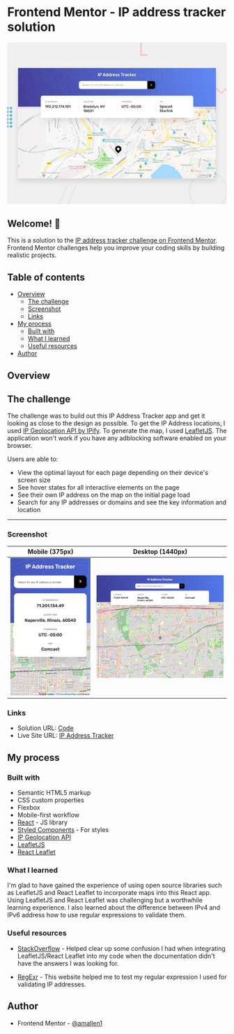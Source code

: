 # Frontend Mentor - IP address tracker solution

![Design preview for the IP address tracker coding challenge](./design/desktop-preview.jpg)

## Welcome! 👋

This is a solution to the [IP address tracker challenge on Frontend Mentor](https://www.frontendmentor.io/challenges/ip-address-tracker-I8-0yYAH0). Frontend Mentor challenges help you improve your coding skills by building realistic projects.

## Table of contents

- [Overview](#overview)
  - [The challenge](#the-challenge)
  - [Screenshot](#screenshot)
  - [Links](#links)
- [My process](#my-process)
  - [Built with](#built-with)
  - [What I learned](#what-i-learned)
  - [Useful resources](#useful-resources)
- [Author](#author)

## Overview

## The challenge

The challenge was to build out this IP Address Tracker app and get it looking as close to the design as possible. To get the IP Address locations, I used [IP Geolocation API by IPify](https://geo.ipify.org/). To generate the map, I used [LeafletJS](https://leafletjs.com/). The application won't work if you have any adblocking software enabled on your browser.

Users are able to:

- View the optimal layout for each page depending on their device's screen size
- See hover states for all interactive elements on the page
- See their own IP address on the map on the initial page load
- Search for any IP addresses or domains and see the key information and location

---

### Screenshot

| Mobile (375px)                                 | Desktop (1440px)                                 |
| ---------------------------------------------- | ------------------------------------------------ |
| ![Mobile](./screenshots/mobile_screenshot.png) | ![Desktop](./screenshots/desktop_screenshot.png) |

### Links

- Solution URL: [Code](https://github.com/amallen1/ip-address-tracker)
- Live Site URL: [IP Address Tracker](https://ip-address-tracker-cfc531.netlify.app/)

## My process

### Built with

- Semantic HTML5 markup
- CSS custom properties
- Flexbox
- Mobile-first workflow
- [React](https://reactjs.org/) - JS library
- [Styled Components](https://styled-components.com/) - For styles
- [IP Geolocation API](https://geo.ipify.org/)
- [LeafletJS](https://leafletjs.com/)
- [React Leaflet](https://react-leaflet.js.org/)

### What I learned

I'm glad to have gained the experience of using open source libraries such as LeafletJS and React Leaflet to incorporate maps into this React app. Using LeafletJS and React Leaflet was challenging but a worthwhile learning experience. I also learned about the difference between IPv4 and IPv6 address how to use regular expressions to validate them.

### Useful resources

- [StackOverflow](https://stackoverflow.com/questions/49441600/react-leaflet-marker-files-not-found) - Helped clear up some confusion I had when integrating LeafletJS/React Leaflet into my code when the documentation didn't have the answers I was looking for.

- [RegExr](https://regexr.com/) - This website helped me to test my regular expression I used for validating IP addresses.

## Author

- Frontend Mentor - [@amallen1](https://www.frontendmentor.io/profile/amallen1)
